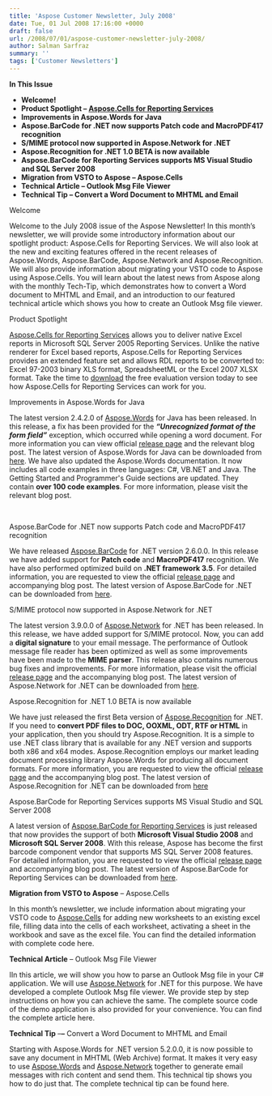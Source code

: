 ```yaml
---
title: 'Aspose Customer Newsletter, July 2008'
date: Tue, 01 Jul 2008 17:16:00 +0000
draft: false
url: /2008/07/01/aspose-customer-newsletter-july-2008/
author: Salman Sarfraz
summary: ''
tags: ['Customer Newsletters']
---
```


**In This Issue**

*   **Welcome!**
*   **Product Spotlight – [Aspose.Cells for Reporting Services][1]**
*   **Improvements in Aspose.Words for Java**
*   **Aspose.BarCode for .NET now supports Patch code and MacroPDF417 recognition**
*   **S/MIME protocol now supported in Aspose.Network for .NET**
*   **Aspose.Recognition for .NET 1.0 BETA is now available**
*   **Aspose.BarCode for Reporting Services supports MS Visual Studio and SQL Server 2008**
*   **Migration from VSTO to Aspose – Aspose.Cells**
*   **Technical Article – Outlook Msg File Viewer**
*   **Technical Tip – Convert a Word Document to MHTML and Email**

Welcome

Welcome to the July 2008 issue of the Aspose Newsletter! In this month’s newsletter, we will provide some introductory information about our spotlight product: Aspose.Cells for Reporting Services. We will also look at the new and exciting features offered in the recent releases of Aspose.Words, Aspose.BarCode, Aspose.Network and Aspose.Recognition. We will also provide information about migrating your VSTO code to Aspose using Aspose.Cells. You will learn about the latest news from Aspose along with the monthly Tech-Tip, which demonstrates how to convert a Word document to MHTML and Email, and an introduction to our featured technical article which shows you how to create an Outlook Msg file viewer.

Product Spotlight

[Aspose.Cells for Reporting Services][2] allows you to deliver native Excel reports in Microsoft SQL Server 2005 Reporting Services. Unlike the native renderer for Excel based reports, Aspose.Cells for Reporting Services provides an extended feature set and allows RDL reports to be converted to: Excel 97-2003 binary XLS format, SpreadsheetML or the Excel 2007 XLSX format. Take the time to [download][3] the free evaluation version today to see how Aspose.Cells for Reporting Services can work for you.

Improvements in Aspose.Words for Java

The latest version 2.4.2.0 of [Aspose.Words][4] for Java has been released. In this release, a fix has been provided for the **_“Unrecognized format of the form field”_** exception, which occurred while opening a word document. For more information you can view official [release page][5] and the relevant blog post. The latest version of Aspose.Words for Java can be downloaded from [here][6]. We have also updated the Aspose.Words documentation. It now includes all code examples in three languages: C#, VB.NET and Java. The Getting Started and Programmer's Guide sections are updated. They contain **over 100 code examples**. For more information, please visit the relevant blog post.

[  
](http://www.aspose.com/categories/ssrs-rendering-extensions/aspose.words-for-reporting-services/default.aspx)[](https://docs.aspose.com/display/wordsjava/Home)[][7]

Aspose.BarCode for .NET now supports Patch code and MacroPDF417 recognition

We have released [Aspose.BarCode][8] for .NET version 2.6.0.0. In this release we have added support for **Patch code** and **MacroPDF417** recognition. We have also performed optimized build on **.NET framework 3.5**. For detailed information, you are requested to view the official [release page][9] and accompanying blog post. The latest version of Aspose.BarCode for .NET can be downloaded from [here][10].  

S/MIME protocol now supported in Aspose.Network for .NET

The latest version 3.9.0.0 of [Aspose.Network][11] for .NET has been released. In this release, we have added support for S/MIME protocol. Now, you can add a **digital signature** to your email message. The performance of Outlook message file reader has been optimized as well as some improvements have been made to the **MIME parser**. This release also contains numerous bug fixes and improvements. For more information, please visit the official [release page][12] and the accompanying blog post. The latest version of Aspose.Network for .NET can be downloaded from [here][13].

[](http://www.aspose.com/categories/utility-components/aspose.network-for-.net/default.aspx)

Aspose.Recognition for .NET 1.0 BETA is now available

We have just released the first Beta version of [Aspose.Recognition][14] for .NET. If you need to **convert PDF files to DOC, OOXML, ODT, RTF or HTML** in your application, then you should try Aspose.Recognition. It is a simple to use .NET class library that is available for any .NET version and supports both x86 and x64 modes. Aspose.Recognition employs our market leading document processing library Aspose.Words for producing all document formats. For more information, you are requested to view the official [release page][15] and the accompanying blog post. The latest version of Aspose.Recognition for .NET can be downloaded from [here][16]  

Aspose.BarCode for Reporting Services supports MS Visual Studio and SQL Server 2008

A latest version of [Aspose.BarCode for Reporting Services][17] is just released that now provides the support of both **Microsoft Visual Studio 2008** and **Microsoft SQL Server 2008**. With this release, Aspose has become the first barcode component vendor that supports MS SQL Server 2008 features. For detailed information, you are requested to view the official [release page][18] and accompanying blog post. The latest version of Aspose.BarCode for Reporting Services can be downloaded from [here][19].

**Migration from VSTO to Aspose** – Aspose.Cells

In this month’s newsletter, we include information about migrating your VSTO code to [Aspose.Cells][20] for adding new worksheets to an existing excel file, filling data into the cells of each worksheet, activating a sheet in the workbook and save as the excel file. You can find the detailed information with complete code here.  

**Technical Article** – Outlook Msg File Viewer

IIn this article, we will show you how to parse an Outlook Msg file in your C# application. We will use [Aspose.Network][21] for .NET for this purpose. We have developed a complete Outlook Msg file viewer. We provide step by step instructions on how you can achieve the same. The complete source code of the demo application is also provided for your convenience. You can find the complete article here.  

**Technical Tip** –**_–_** Convert a Word Document to MHTML and Email

Starting with Aspose.Words for .NET version 5.2.0.0, it is now possible to save any document in MHTML (Web Archive) format. It makes it very easy to use [Aspose.Words][22] and [Aspose.Network][23] together to generate email messages with rich content and send them. This technical tip shows you how to do just that. The complete technical tip can be found here.




[1]: http://www.aspose.com/categories/ssrs-rendering-extensions/aspose.cells-for-reporting-services/default.aspx
[2]: http://www.aspose.com/categories/ssrs-rendering-extensions/aspose.cells-for-reporting-services/default.aspx
[3]: http://www.aspose.com/community/files/52/ssrs-rendering-extensions/aspose.cells.reporting.services/default.aspx
[4]: https://docs.aspose.com/display/wordsjava/Home
[5]: http://www.aspose.com/community/files/51/file-format-components/aspose.words/entry128647.aspx
[6]: https://docs.aspose.com/display/wordsjava/Home
[7]: http://www.aspose.com/Community/Files/54/aspose.network/entry110079.aspx
[8]: https://docs.aspose.com/display/wordsjava/Home
[9]: http://www.aspose.com/community/files/53/visual-components/aspose.barcode/entry129164.aspx
[10]: https://docs.aspose.com/display/wordsjava/Home
[11]: http://www.aspose.com/categories/utility-components/aspose.network-for-.net/default.aspx
[12]: http://www.aspose.com/community/files/54/utility-components/aspose.network/entry129551.aspx
[13]: http://www.aspose.com/community/files/54/utility-components/aspose.network/default.aspx
[14]: http://www.aspose.com/categories/file-format-components/aspose.recognition-for-.net/default.aspx
[15]: http://www.aspose.com/community/files/51/file-format-components/aspose.recognition/entry132389.aspx
[16]: http://www.aspose.com/community/files/51/file-format-components/aspose.recognition/category1253.aspx
[17]: https://docs.aspose.com/display/wordsjava/Home
[18]: http://www.aspose.com/community/files/52/ssrs-rendering-extensions/aspose.barcode.reporting.services/entry132716.aspx
[19]: http://www.aspose.com/community/files/52/ssrs-rendering-extensions/aspose.barcode.reporting.services/category1217.aspx
[20]: http://www.aspose.com/categories/file-format-components/aspose.cells-for-.net-and-java/default.aspx
[21]: http://www.aspose.com/categories/utility-components/aspose.network-for-.net/default.aspx
[22]: https://docs.aspose.com/display/wordsjava/Home
[23]: http://www.aspose.com/categories/utility-components/aspose.network-for-.net/default.aspx



